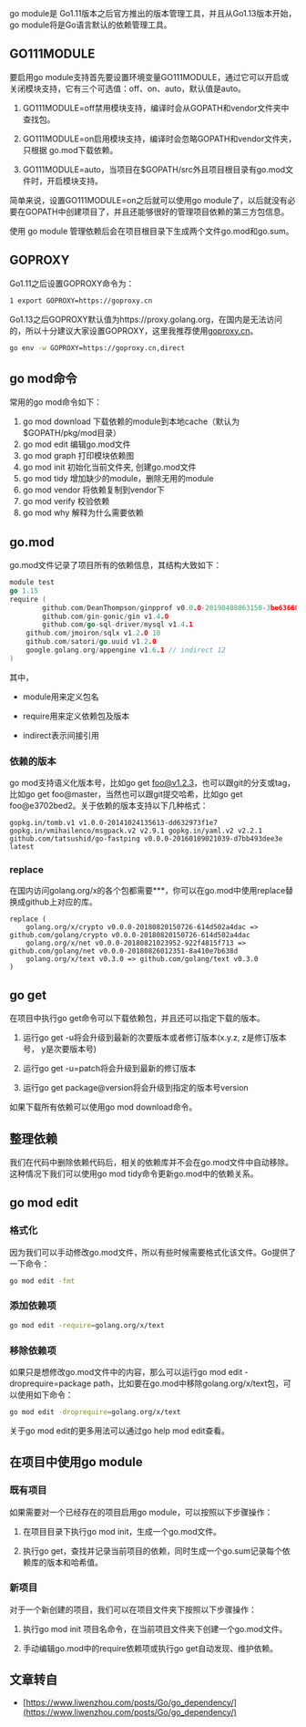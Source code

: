 
go module是 Go1.11版本之后官方推出的版本管理工具，并且从Go1.13版本开始，go module将是Go语言默认的依赖管理工具。

## GO111MODULE

要启用go module支持首先要设置环境变量GO111MODULE，通过它可以开启或关闭模块支持，它有三个可选值：off、on、auto，默认值是auto。

1.  GO111MODULE=off禁用模块支持，编译时会从GOPATH和vendor文件夹中查找包。

2.  GO111MODULE=on启用模块支持，编译时会忽略GOPATH和vendor文件夹，只根据 go.mod下载依赖。

3.  GO111MODULE=auto，当项目在$GOPATH/src外且项目根目录有go.mod文件时，开启模块支持。

简单来说，设置GO111MODULE=on之后就可以使用go module了，以后就没有必要在GOPATH中创建项目了，并且还能够很好的管理项目依赖的第三方包信息。

使用 go module 管理依赖后会在项目根目录下生成两个文件go.mod和go.sum。

## GOPROXY

Go1.11之后设置GOPROXY命令为：

```bash
1 export GOPROXY=https://goproxy.cn
```

Go1.13之后GOPROXY默认值为https://proxy.golang.org，在国内是无法访问的，所以十分建议大家设置GOPROXY，这里我推荐使用[goproxy.cn](https://studygolang.com/topics/10014)。

```bash
go env -w GOPROXY=https://goproxy.cn,direct
```

## go mod命令

常用的go mod命令如下：

1. go mod download    下载依赖的module到本地cache（默认为$GOPATH/pkg/mod目录）
2.  go mod edit       编辑go.mod文件 
3. go mod graph       打印模块依赖图 
4. go mod init       初始化当前文件夹, 创建go.mod文件 
5. go mod tidy       增加缺少的module，删除无用的module 
6. go mod vendor     将依赖复制到vendor下 
7. go mod verify     校验依赖 
8. go mod why         解释为什么需要依赖

## go.mod

go.mod文件记录了项目所有的依赖信息，其结构大致如下：

```go
module test 
go 1.15  
require (  
		github.com/DeanThompson/ginpprof v0.0.0-20190408063150-3be636683586 
		github.com/gin-gonic/gin v1.4.0   		
		github.com/go-sql-driver/mysql v1.4.1 
    github.com/jmoiron/sqlx v1.2.0 10 
    github.com/satori/go.uuid v1.2.0 
    google.golang.org/appengine v1.6.1 // indirect 12 
)
```

其中，

*   module用来定义包名

*   require用来定义依赖包及版本

*   indirect表示间接引用

### 依赖的版本

go mod支持语义化版本号，比如go get foo@v1.2.3，也可以跟git的分支或tag，比如go get foo@master，当然也可以跟git提交哈希，比如go get foo@e3702bed2。关于依赖的版本支持以下几种格式：

```
gopkg.in/tomb.v1 v1.0.0-20141024135613-dd632973f1e7 
gopkg.in/vmihailenco/msgpack.v2 v2.9.1 gopkg.in/yaml.v2 v2.2.1 
github.com/tatsushid/go-fastping v0.0.0-20160109021039-d7bb493dee3e latest
```

### replace

在国内访问golang.org/x的各个包都需要***，你可以在go.mod中使用replace替换成github上对应的库。

```
replace (  
	golang.org/x/crypto v0.0.0-20180820150726-614d502a4dac => github.com/golang/crypto v0.0.0-20180820150726-614d502a4dac  
	golang.org/x/net v0.0.0-20180821023952-922f4815f713 => github.com/golang/net v0.0.0-20180826012351-8a410e7b638d  
	golang.org/x/text v0.3.0 => github.com/golang/text v0.3.0 
)
```

## go get

在项目中执行go get命令可以下载依赖包，并且还可以指定下载的版本。

1.  运行go get -u将会升级到最新的次要版本或者修订版本(x.y.z, z是修订版本号， y是次要版本号)

2.  运行go get -u=patch将会升级到最新的修订版本

3.  运行go get package@version将会升级到指定的版本号version

如果下载所有依赖可以使用go mod download命令。

## 整理依赖

我们在代码中删除依赖代码后，相关的依赖库并不会在go.mod文件中自动移除。这种情况下我们可以使用go mod tidy命令更新go.mod中的依赖关系。

## go mod edit

### 格式化

因为我们可以手动修改go.mod文件，所以有些时候需要格式化该文件。Go提供了一下命令：

```bash
go mod edit -fmt
```

### 添加依赖项

```bash
go mod edit -require=golang.org/x/text
```

### 移除依赖项

如果只是想修改go.mod文件中的内容，那么可以运行go mod edit -droprequire=package path，比如要在go.mod中移除golang.org/x/text包，可以使用如下命令：

```bash
go mod edit -droprequire=golang.org/x/text
```

关于go mod edit的更多用法可以通过go help mod edit查看。

## 在项目中使用go module

### 既有项目

如果需要对一个已经存在的项目启用go module，可以按照以下步骤操作：

1.  在项目目录下执行go mod init，生成一个go.mod文件。

2.  执行go get，查找并记录当前项目的依赖，同时生成一个go.sum记录每个依赖库的版本和哈希值。

### 新项目

对于一个新创建的项目，我们可以在项目文件夹下按照以下步骤操作：

1.  执行go mod init 项目名命令，在当前项目文件夹下创建一个go.mod文件。

2.  手动编辑go.mod中的require依赖项或执行go get自动发现、维护依赖。

## 文章转自
- [https://www.liwenzhou.com/posts/Go/go_dependency/](https://www.liwenzhou.com/posts/Go/go_dependency/)